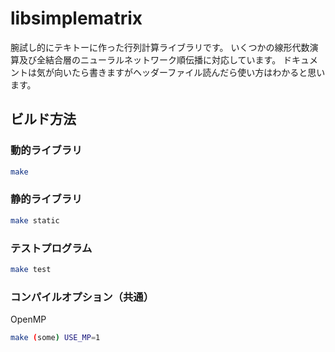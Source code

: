 # libsimplematrix
腕試し的にテキトーに作った行列計算ライブラリです。
いくつかの線形代数演算及び全結合層のニューラルネットワーク順伝播に対応しています。
ドキュメントは気が向いたら書きますがヘッダーファイル読んだら使い方はわかると思います。

## ビルド方法
### 動的ライブラリ
```bash
make
```

### 静的ライブラリ
```bash
make static
```

### テストプログラム
```bash
make test
```

### コンパイルオプション（共通）
OpenMP
```bash
make (some) USE_MP=1
```